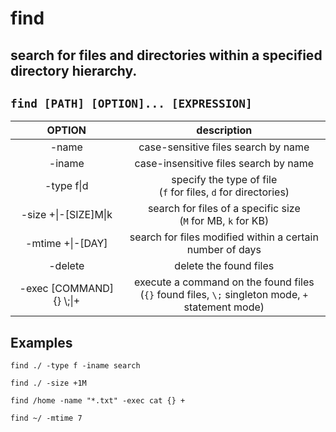 # find

search for files and directories within a specified directory hierarchy.
---

` find [PATH] [OPTION]... [EXPRESSION] `
---

| **OPTION** | description |
|:---:|:---:|
| -name | case-sensitive files search by name |
| -iname | case-insensitive files search by name |
| -type f\|d | specify the type of file <br> (`f` for files, `d` for directories) |
| -size +\|-[SIZE]M\|k | search for files of a specific size <br> (`M` for MB, `k` for KB) |
| -mtime +\|-[DAY] | search for files modified within a certain number of days |
| -delete | delete the found files |
| -exec [COMMAND] {} \\;\|+ | execute a command on the found files <br> (`{}` found files, `\;` singleton mode, `+` statement mode) |

## Examples
` find ./ -type f -iname search `

` find ./ -size +1M `

` find /home -name "*.txt" -exec cat {} + `

` find ~/ -mtime 7 `